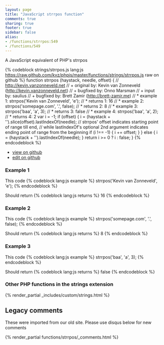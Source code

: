 ```yaml
---
layout: page
title: "JavaScript strrpos function"
comments: true
sharing: true
footer: true
sidebar: false
alias:
- /functions/strrpos:549
- /functions/549
---
```

<!-- Generated by Rakefile:build -->
A JavaScript equivalent of PHP's strrpos

{% codeblock strings/strrpos.js lang:js https://raw.github.com/kvz/phpjs/master/functions/strings/strrpos.js raw on github %}
function strrpos (haystack, needle, offset) {
  // http://kevin.vanzonneveld.net
  // +   original by: Kevin van Zonneveld (http://kevin.vanzonneveld.net)
  // +   bugfixed by: Onno Marsman
  // +   input by: saulius
  // +   bugfixed by: Brett Zamir (http://brett-zamir.me)
  // *     example 1: strrpos('Kevin van Zonneveld', 'e');
  // *     returns 1: 16
  // *     example 2: strrpos('somepage.com', '.', false);
  // *     returns 2: 8
  // *     example 3: strrpos('baa', 'a', 3);
  // *     returns 3: false
  // *     example 4: strrpos('baa', 'a', 2);
  // *     returns 4: 2
  var i = -1;
  if (offset) {
    i = (haystack + '').slice(offset).lastIndexOf(needle); // strrpos' offset indicates starting point of range till end,
    // while lastIndexOf's optional 2nd argument indicates ending point of range from the beginning
    if (i !== -1) {
      i += offset;
    }
  } else {
    i = (haystack + '').lastIndexOf(needle);
  }
  return i >= 0 ? i : false;
}
{% endcodeblock %}

 - [view on github](https://github.com/kvz/phpjs/blob/master/functions/strings/strrpos.js)
 - [edit on github](https://github.com/kvz/phpjs/edit/master/functions/strings/strrpos.js)

### Example 1
This code
{% codeblock lang:js example %}
strrpos('Kevin van Zonneveld', 'e');
{% endcodeblock %}

Should return
{% codeblock lang:js returns %}
16
{% endcodeblock %}

### Example 2
This code
{% codeblock lang:js example %}
strrpos('somepage.com', '.', false);
{% endcodeblock %}

Should return
{% codeblock lang:js returns %}
8
{% endcodeblock %}

### Example 3
This code
{% codeblock lang:js example %}
strrpos('baa', 'a', 3);
{% endcodeblock %}

Should return
{% codeblock lang:js returns %}
false
{% endcodeblock %}


### Other PHP functions in the strings extension
{% render_partial _includes/custom/strings.html %}
## Legacy comments
These were imported from our old site. Please use disqus below for new comments
<div style="overflow-y: scroll; max-height: 500px;">
{% render_partial functions/strrpos/_comments.html %}
</div>
